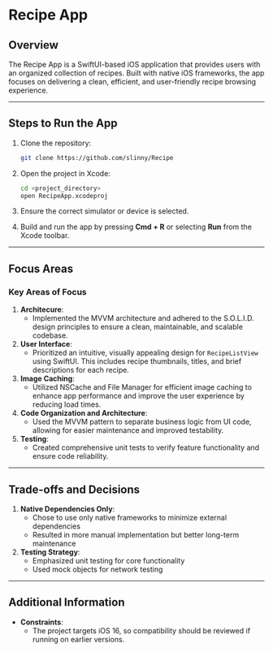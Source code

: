 # Recipe App

## Overview

The Recipe App is a SwiftUI-based iOS application that provides users with an organized collection of recipes. Built with native iOS frameworks, the app focuses on delivering a clean, efficient, and user-friendly recipe browsing experience.

----------

## Steps to Run the App

1.  Clone the repository:
    
    ```bash 
    git clone https://github.com/slinny/Recipe
    ```

2.  Open the project in Xcode:
    
    ```bash
    cd <project_directory>
    open RecipeApp.xcodeproj 
    ```
    
3.  Ensure the correct simulator or device is selected.
    
4.  Build and run the app by pressing  **Cmd + R**  or selecting  **Run**  from the Xcode toolbar.

----------

## Focus Areas

### Key Areas of Focus

1.  **Architecure**:
    -   Implemented the MVVM architecture and adhered to the S.O.L.I.D. design principles to ensure a clean, maintainable, and scalable codebase.
2. **User Interface**:
    -   Prioritized an intuitive, visually appealing design for `RecipeListView` using SwiftUI. This includes recipe thumbnails, titles, and brief descriptions for each recipe.
3.  **Image Caching**:
    -   Utilized NSCache and File Manager for efficient image caching to enhance app performance and improve the user experience by reducing load times.
4.  **Code Organization and Architecture**:
    -   Used the MVVM pattern to separate business logic from UI code, allowing for easier maintenance and improved testability.
5.  **Testing**:
    -   Created comprehensive unit tests to verify feature functionality and ensure code reliability.

----------

## Trade-offs and Decisions

1. **Native Dependencies Only**:
    -   Chose to use only native frameworks to minimize external dependencies
    -   Resulted in more manual implementation but better long-term maintenance
2. **Testing Strategy**:
    -   Emphasized unit testing for core functionality
    -   Used mock objects for network testing    

----------

## Additional Information
-   **Constraints**:
    -   The project targets iOS 16, so compatibility should be reviewed if running on earlier versions.
